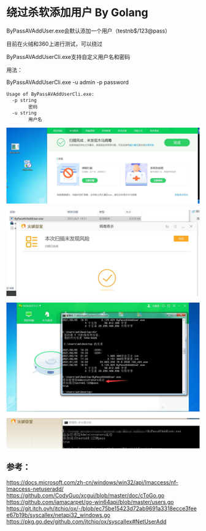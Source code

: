 # 绕过杀软添加用户 By Golang

ByPassAVAddUser.exe会默认添加一个用户（testnb$/123@pass）

目前在火绒和360上进行测试，可以绕过

ByPassAVAddUserCli.exe支持自定义用户名和密码

用法：

ByPassAVAddUserCli.exe -u admin -p password

```
Usage of ByPassAVAddUserCli.exe:
  -p string
        密码
  -u string
        用户名
```

![](PictureFile\360.jpg)

![](PictureFile\huorong.jpg)

![](PictureFile\ByPass360.jpg)

![](\PictureFile\ByPassHuoRong.jpg)

## 参考：

https://docs.microsoft.com/zh-cn/windows/win32/api/lmaccess/nf-lmaccess-netuseradd/
https://github.com/CodyGuo/xcgui/blob/master/doc/cToGo.go
https://github.com/iamacarpet/go-win64api/blob/master/users.go
https://git.itch.ovh/itchio/ox/-/blob/ec75be15423d72ab9691a3318ecce3feee67b19b/syscallex/netapi32_windows.go
https://pkg.go.dev/github.com/itchio/ox/syscallex#NetUserAdd